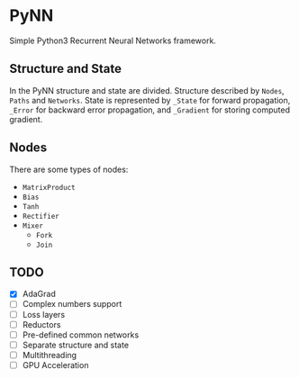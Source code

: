 # PyNN

Simple Python3 Recurrent Neural Networks framework.

## Structure and State
In the PyNN structure and state are divided. Structure described by `Nodes`, `Paths` and `Networks`. State is represented by `_State` for forward propagation, `_Error` for backward error propagation, and `_Gradient` for storing computed gradient.

## Nodes
There are some types of nodes:
+ `MatrixProduct`
+ `Bias`
+ `Tanh`
+ `Rectifier`
+ `Mixer`
    + `Fork`
    + `Join`

## TODO
- [x] AdaGrad
- [ ] Complex numbers support
- [ ] Loss layers
- [ ] Reductors
- [ ] Pre-defined common networks
- [ ] Separate structure and state
- [ ] Multithreading
- [ ] GPU Acceleration

